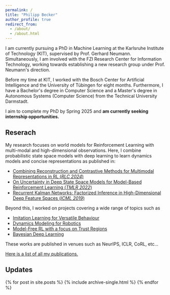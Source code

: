 ```yaml
---
permalink: /
title: "Philipp Becker"
author_profile: true
redirect_from: 
  - /about/
  - /about.html
---
```


<p>
I am currently pursuing a PhD in Machine Learning at the Karlsruhe Institute of Technology (KIT), supervised by Prof. Gerhard Neumann. Simultaneously, I am involved with the FZI Research Center for Information Technology, working towards establishing a new research group under Prof. Neumann's direction.

Before my time at KIT, I worked with the Bosch Center for Artificial Intelligence and the University of Tübingen for eight months.
Furthermore, I have a Bachelor's degree in Computer Science and a Master's degree in Autonomous Systems (Computer Science) from the Technical University Darmstadt.

I aim to complete my PhD by Spring 2025 and <b>am currently seeking internship opportunities.</b>
</p>

<h2> Reserach </h2>
<p>
My research focuses on world models for Reinforcement Learning with multi-modal and high-dimensional observations. 
Here, I combine probabilistic state space models with deep learning to learn dynamics models and concise representations as published in: 
<ul>
<li> <a href="https://pbecker93.github.io/publication/coral">Combining Reconstruction and Contrastive Methods for Multimodal Representations in RL (<i>RLC 2024</i>) </a></li>
<li> <a href="https://pbecker93.github.io/publication/vrkn">On Uncertainty in Deep State Space Models for Model-Based Reinforcement Learning (<i>TMLR 2022</i>)</a> </li>
<li> <a href="https://pbecker93.github.io/publication/rkn">Recurrent Kalman Networks: Factorized Inference in High-Dimensional Deep Feature Spaces (<i>ICML 2019</i>)</a> </li>
</ul>
</p>

<p>
Beyond this, I worked on projects covering a wide range of topics such as  
<ul>
<li> <a href="https://pbecker93.github.io/versatile_il">Imitation Learning for Versatile Behaviour </a>    </li>
<li> <a href="https://pbecker93.github.io/dyn_learning">Dynamics Modeling for Robotics  </a>  </li>
<li> <a href="https://pbecker93.github.io/mfrl">Model-Free RL with a focus on Trust Regions  </a>  </li>
<li> <a href="https://pbecker93.github.io/bdl"> Bayesian Deep Learning </a> </li>
</ul>
These works are published in venues such as NeurIPS, ICLR, CoRL, etc... 
</p>

<p>
<a href="https://pbecker93.github.io/publications/">Here is a list of all my publications.</a>
</p>


<h2> Updates </h2>

{% for post in site.posts %}
  {% include archive-single.html %}
{% endfor %}
